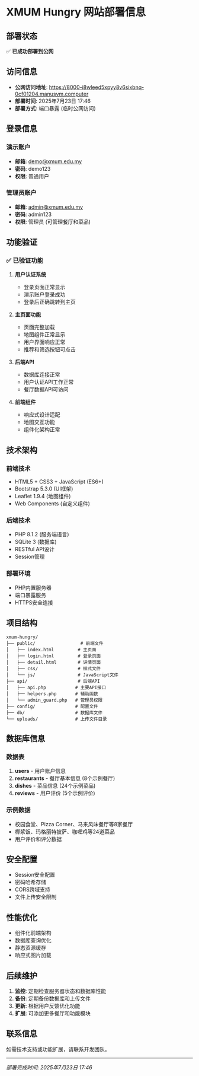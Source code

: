# XMUM Hungry 网站部署信息

## 部署状态
✅ **已成功部署到公网**

## 访问信息
- **公网访问地址**: https://8000-i8wleed5xpyy8v6sixbnq-0cf01204.manusvm.computer
- **部署时间**: 2025年7月23日 17:46
- **部署方式**: 端口暴露 (临时公网访问)

## 登录信息
### 演示账户
- **邮箱**: demo@xmum.edu.my
- **密码**: demo123
- **权限**: 普通用户

### 管理员账户
- **邮箱**: admin@xmum.edu.my
- **密码**: admin123
- **权限**: 管理员 (可管理餐厅和菜品)

## 功能验证
### ✅ 已验证功能
1. **用户认证系统**
   - 登录页面正常显示
   - 演示账户登录成功
   - 登录后正确跳转到主页

2. **主页面功能**
   - 页面完整加载
   - 地图组件正常显示
   - 用户界面响应正常
   - 推荐和筛选按钮可点击

3. **后端API**
   - 数据库连接正常
   - 用户认证API工作正常
   - 餐厅数据API可访问

4. **前端组件**
   - 响应式设计适配
   - 地图交互功能
   - 组件化架构正常

## 技术架构
### 前端技术
- HTML5 + CSS3 + JavaScript (ES6+)
- Bootstrap 5.3.0 (UI框架)
- Leaflet 1.9.4 (地图组件)
- Web Components (自定义组件)

### 后端技术
- PHP 8.1.2 (服务端语言)
- SQLite 3 (数据库)
- RESTful API设计
- Session管理

### 部署环境
- PHP内置服务器
- 端口暴露服务
- HTTPS安全连接

## 项目结构
```
xmum-hungry/
├── public/                 # 前端文件
│   ├── index.html         # 主页面
│   ├── login.html         # 登录页面
│   ├── detail.html        # 详情页面
│   ├── css/               # 样式文件
│   └── js/                # JavaScript文件
├── api/                   # 后端API
│   ├── api.php           # 主要API接口
│   ├── helpers.php       # 辅助函数
│   └── admin_guard.php   # 管理员权限
├── config/               # 配置文件
├── db/                   # 数据库文件
└── uploads/              # 上传文件目录
```

## 数据库信息
### 数据表
1. **users** - 用户账户信息
2. **restaurants** - 餐厅基本信息 (8个示例餐厅)
3. **dishes** - 菜品信息 (24个示例菜品)
4. **reviews** - 用户评价 (5个示例评价)

### 示例数据
- 校园食堂、Pizza Corner、马来风味餐厅等8家餐厅
- 椰浆饭、玛格丽特披萨、咖喱鸡等24道菜品
- 用户评价和评分数据

## 安全配置
- Session安全配置
- 密码哈希存储
- CORS跨域支持
- 文件上传安全限制

## 性能优化
- 组件化前端架构
- 数据库查询优化
- 静态资源缓存
- 响应式图片加载

## 后续维护
1. **监控**: 定期检查服务器状态和数据库性能
2. **备份**: 定期备份数据库和上传文件
3. **更新**: 根据用户反馈优化功能
4. **扩展**: 可添加更多餐厅和功能模块

## 联系信息
如需技术支持或功能扩展，请联系开发团队。

---
*部署完成时间: 2025年7月23日 17:46*

